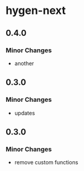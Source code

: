 # hygen-next

## 0.4.0

### Minor Changes

- another

## 0.3.0

### Minor Changes

- updates

## 0.3.0

### Minor Changes

- remove custom functions
